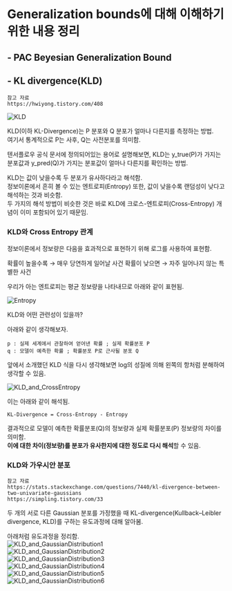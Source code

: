 # Generalization bounds에 대해 이해하기 위한 내용 정리

## - PAC Beyesian Generalization Bound

## - KL divergence(KLD)
~~~
참고 자료
https://hwiyong.tistory.com/408
~~~

![KLD](generalization_bounds_img/KLD_formula.png)

KLD(이하 KL-Divergence)는 P 분포와 Q 분포가 얼마나 다른지를 측정하는 방법.  
여기서 통계적으로 P는 사후, Q는 사전분포를 의미함.  

텐서플로우 공식 문서에 정의되어있는 용어로 설명해보면, KLD는 y_true(P)가 가지는 분포값과 y_pred(Q)가 가지는 분포값이 얼마나 다른지를 확인하는 방법.

KLD는 값이 낮을수록 두 분포가 유사하다라고 해석함.  
정보이론에서 흔히 볼 수 있는 엔트로피(Entropy) 또한, 값이 낮을수록 랜덤성이 낮다고 해석하는 것과 비슷함.  
두 가지의 해석 방법이 비슷한 것은 바로 KLD에 크로스-엔트로피(Cross-Entropy) 개념이 이미 포함되어 있기 때문임.  

### KLD와 Cross Entropy 관계

정보이론에서 정보량은 다음을 효과적으로 표현하기 위해 로그를 사용하여 표현함.

확률이 높을수록 → 매우 당연하게 일어날 사건
확률이 낮으면 → 자주 일어나지 않는 특별한 사건

우리가 아는 엔트로피는 평균 정보량을 나타내므로 아래와 같이 표현됨.

![Entropy](generalization_bounds_img/entropy_formula.png)

KLD와 어떤 관련성이 있을까?  

아래와 같이 생각해보자.  
~~~
p : 실제 세계에서 관찰하여 얻어낸 확률 ; 실제 확률분포 P
q : 모델이 예측한 확률 ; 확률분포 P로 근사될 분포 Q
~~~

앞에서 소개했던 KLD 식을 다시 생각해보면 log의 성질에 의해 왼쪽의 항처럼 분해하여 생각할 수 있음.  

![KLD_and_CrossEntropy](generalization_bounds_img/KLD_and_CrossEntropy.png)

이는 아래와 같이 해석됨.  
~~~
KL-Divergence = Cross-Entropy - Entropy
~~~

결과적으로 모델이 예측한 확률분포(Q)의 정보량과 실제 확률분포(P) 정보량의 차이를 의미함.  
**이에 대한 차이(정보량)를 분포가 유사한지에 대한 정도로 다시 해석**할 수 있음.  

### KLD와 가우시안 분포
~~~
참고 자료
https://stats.stackexchange.com/questions/7440/kl-divergence-between-two-univariate-gaussians
https://simpling.tistory.com/33
~~~

두 개의 서로 다른 Gaussian 분포를 가정했을 때 KL-divergence(Kullback–Leibler divergence, KLD)를 구하는 유도과정에 대해 알아봄.  

아래처럼 유도과정을 정리함.  
![KLD_and_GaussianDistribution1](KLD_and_GaussianDistribution/KLD_and_GaussianDistribution1.jpg)  
![KLD_and_GaussianDistribution2](KLD_and_GaussianDistribution/KLD_and_GaussianDistribution2.jpg)  
![KLD_and_GaussianDistribution3](KLD_and_GaussianDistribution/KLD_and_GaussianDistribution3.jpg)  
![KLD_and_GaussianDistribution4](KLD_and_GaussianDistribution/KLD_and_GaussianDistribution4.jpg)  
![KLD_and_GaussianDistribution5](KLD_and_GaussianDistribution/KLD_and_GaussianDistribution5.jpg)  
![KLD_and_GaussianDistribution6](KLD_and_GaussianDistribution/KLD_and_GaussianDistribution6.jpg)  